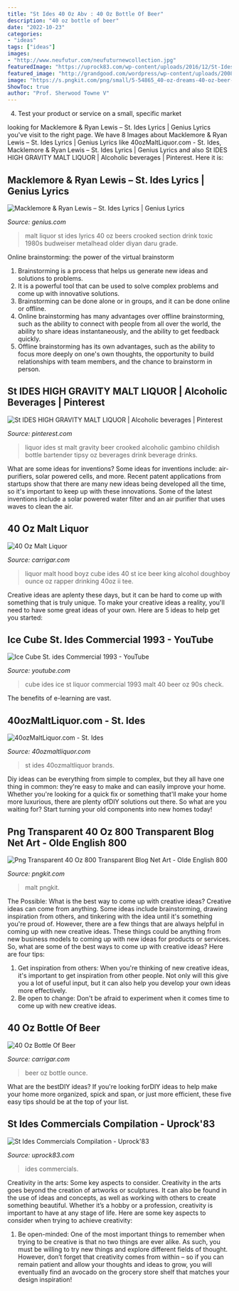 ```yaml
---
title: "St Ides 40 Oz Abv : 40 Oz Bottle Of Beer"
description: "40 oz bottle of beer"
date: "2022-10-23"
categories:
- "ideas"
tags: ["ideas"]
images:
- "http://www.neufutur.com/neufuturnewcollection.jpg"
featuredImage: "https://uprock83.com/wp-content/uploads/2016/12/St-Ides-Comp.jpg"
featured_image: "http://grandgood.com/wordpress/wp-content/uploads/2008/08/080408_stidescube.jpg"
image: "https://s.pngkit.com/png/small/5-54865_40-oz-dreams-40-oz-beer-bottle.png"
ShowToc: true
author: "Prof. Sherwood Towne V"
---
```



4. Test your product or service on a small, specific market

	

		
looking for Macklemore &amp; Ryan Lewis – St. Ides Lyrics | Genius Lyrics you've visit to the right page. We have 8 Images about Macklemore &amp; Ryan Lewis – St. Ides Lyrics | Genius Lyrics like 40ozMaltLiquor.com - St. Ides, Macklemore &amp; Ryan Lewis – St. Ides Lyrics | Genius Lyrics and also St IDES HIGH GRAVITY MALT LIQUOR | Alcoholic beverages | Pinterest. Here it is:
		
    
## Macklemore &amp; Ryan Lewis – St. Ides Lyrics | Genius Lyrics

<img loading=lazy src="https://images.rapgenius.com/cc8664816de6031351b198bbf3570406.250x547x1.jpg" onerror="this.onerror=null;this.src='https://tse1.mm.bing.net/th?id=OIP.ANFIzIS7MNsteqbKs4klIAAAAA&amp;pid=15.1';" alt="Macklemore &amp; Ryan Lewis – St. Ides Lyrics | Genius Lyrics">

_Source: genius.com_

>malt liquor st ides lyrics 40 oz beers crooked section drink toxic 1980s budweiser metalhead older diyan daru grade. 

	

Online brainstorming: the power of the virtual brainstorm
1. Brainstorming is a process that helps us generate new ideas and solutions to problems.
2. It is a powerful tool that can be used to solve complex problems and come up with innovative solutions.
3. Brainstorming can be done alone or in groups, and it can be done online or offline.
4. Online brainstorming has many advantages over offline brainstorming, such as the ability to connect with people from all over the world, the ability to share ideas instantaneously, and the ability to get feedback quickly.
5. Offline brainstorming has its own advantages, such as the ability to focus more deeply on one's own thoughts, the opportunity to build relationships with team members, and the chance to brainstorm in person.

    
## St IDES HIGH GRAVITY MALT LIQUOR | Alcoholic Beverages | Pinterest

<img loading=lazy src="https://s-media-cache-ak0.pinimg.com/originals/93/d6/c1/93d6c10519dc9f44dea52b7e2a9ae397.jpg" onerror="this.onerror=null;this.src='https://tse4.mm.bing.net/th?id=OIP.6kVbg23jfkuK1i88oUmY6wHaHa&amp;pid=15.1';" alt="St IDES HIGH GRAVITY MALT LIQUOR | Alcoholic beverages | Pinterest">

_Source: pinterest.com_

>liquor ides st malt gravity beer crooked alcoholic gambino childish bottle bartender tipsy oz beverages drink beverage drinks. 

	

What are some ideas for inventions?
Some ideas for inventions include: air-purifiers, solar powered cells, and more. Recent patent applications from startups show that there are many new ideas being developed all the time, so it's important to keep up with these innovations. Some of the latest inventions include a solar powered water filter and an air purifier that uses waves to clean the air.

    
## 40 Oz Malt Liquor

<img loading=lazy src="http://grandgood.com/wordpress/wp-content/uploads/2008/08/080408_stidescube.jpg" onerror="this.onerror=null;this.src='https://tse2.mm.bing.net/th?id=OIP.iL-adubJcHkofVkQ5ZclAQHaEy&amp;pid=15.1';" alt="40 Oz Malt Liquor">

_Source: carrigar.com_

>liquor malt hood boyz cube ides 40 st ice beer king alcohol doughboy ounce oz rapper drinking 40oz ii tee. 

	

Creative ideas are aplenty these days, but it can be hard to come up with something that is truly unique. To make your creative ideas a reality, you'll need to have some great ideas of your own. Here are 5 ideas to help get you started: 

    
## Ice Cube St. Ides Commercial 1993 - YouTube

<img loading=lazy src="https://i.ytimg.com/vi/m7F5O01Q2Mg/hqdefault.jpg" onerror="this.onerror=null;this.src='https://tse4.mm.bing.net/th?id=OIP.JRikxwN-ZVe4x36vTnCyuwEsDh&amp;pid=15.1';" alt="Ice Cube St. ides Commercial 1993 - YouTube">

_Source: youtube.com_

>cube ides ice st liquor commercial 1993 malt 40 beer oz 90s check. 

	

The benefits of e-learning are vast.

    
## 40ozMaltLiquor.com - St. Ides

<img loading=lazy src="http://www.40ozmaltliquor.com/brands/40/stides09.jpg" onerror="this.onerror=null;this.src='https://tse3.mm.bing.net/th?id=OIP.cEBcq_0Q6DgYjIpGNaZw5gAAAA&amp;pid=15.1';" alt="40ozMaltLiquor.com - St. Ides">

_Source: 40ozmaltliquor.com_

>st ides 40ozmaltliquor brands. 

	

Diy ideas can be everything from simple to complex, but they all have one thing in common: they're easy to make and can easily improve your home. Whether you're looking for a quick fix or something that'll make your home more luxurious, there are plenty ofDIY solutions out there. So what are you waiting for? Start turning your old components into new homes today!

    
## Png Transparent 40 Oz 800 Transparent Blog Net Art - Olde English 800

<img loading=lazy src="https://s.pngkit.com/png/small/5-54865_40-oz-dreams-40-oz-beer-bottle.png" onerror="this.onerror=null;this.src='https://tse1.mm.bing.net/th?id=OIP.HCGSv_jcpLyn8EzOj8MTBQAAAA&amp;pid=15.1';" alt="Png Transparent 40 Oz 800 Transparent Blog Net Art - Olde English 800">

_Source: pngkit.com_

>malt pngkit. 

	

The Possible: What is the best way to come up with creative ideas?
Creative ideas can come from anything. Some ideas include brainstorming, drawing inspiration from others, and tinkering with the idea until it's something you're proud of. However, there are a few things that are always helpful in coming up with new creative ideas. These things could be anything from new business models to coming up with new ideas for products or services. So, what are some of the best ways to come up with creative ideas? Here are four tips: 
1) Get inspiration from others: When you're thinking of new creative ideas, it's important to get inspiration from other people. Not only will this give you a lot of useful input, but it can also help you develop your own ideas more effectively. 
2) Be open to change: Don't be afraid to experiment when it comes time to come up with new creative ideas.

    
## 40 Oz Bottle Of Beer

<img loading=lazy src="http://www.neufutur.com/neufuturnewcollection.jpg" onerror="this.onerror=null;this.src='https://tse3.mm.bing.net/th?id=OIP.xtoPhEKilDQfvctET2Md5AHaY1&amp;pid=15.1';" alt="40 Oz Bottle Of Beer">

_Source: carrigar.com_

>beer oz bottle ounce. 

	

What are the bestDIY ideas?
If you're looking forDIY ideas to help make your home more organized, spick and span, or just more efficient, these five easy tips should be at the top of your list.

    
## St Ides Commercials Compilation - Uprock&#039;83

<img loading=lazy src="https://uprock83.com/wp-content/uploads/2016/12/St-Ides-Comp.jpg" onerror="this.onerror=null;this.src='https://tse1.mm.bing.net/th?id=OIP.s9Ke4uhl9h7j4uBHq2d1QwHaHa&amp;pid=15.1';" alt="St Ides Commercials Compilation - Uprock&#039;83">

_Source: uprock83.com_

>ides commercials. 

	

Creativity in the arts: Some key aspects to consider.
Creativity in the arts goes beyond the creation of artworks or sculptures. It can also be found in the use of ideas and concepts, as well as working with others to create something beautiful. Whether it’s a hobby or a profession, creativity is important to have at any stage of life. Here are some key aspects to consider when trying to achieve creativity: 
1) Be open-minded: One of the most important things to remember when trying to be creative is that no two things are ever alike. As such, you must be willing to try new things and explore different fields of thought. However, don’t forget that creativity comes from within – so if you can remain patient and allow your thoughts and ideas to grow, you will eventually find an avocado on the grocery store shelf that matches your design inspiration!

